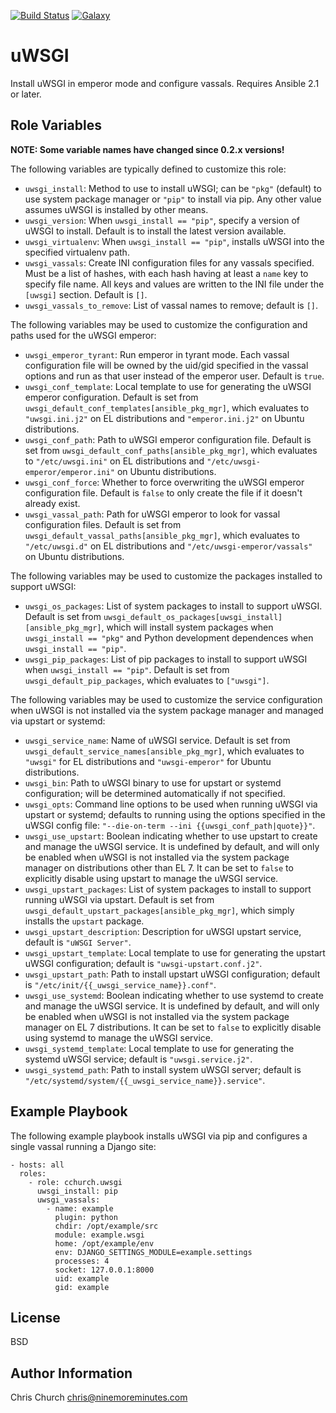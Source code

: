 [![Build Status](http://img.shields.io/travis/cchurch/ansible-role-uwsgi.svg)](https://travis-ci.org/cchurch/ansible-role-uwsgi)
[![Galaxy](http://img.shields.io/badge/galaxy-cchurch.uwsgi-blue.svg)](https://galaxy.ansible.com/cchurch/uwsgi/)

uWSGI
=====

Install uWSGI in emperor mode and configure vassals. Requires Ansible 2.1 or
later.

Role Variables
--------------

**NOTE: Some variable names have changed since 0.2.x versions!**

The following variables are typically defined to customize this role:

- `uwsgi_install`: Method to use to install uWSGI; can be `"pkg"` (default) to
  use system package manager or `"pip"` to install via pip. Any other value
  assumes uWSGI is installed by other means.
- `uwsgi_version`: When `uwsgi_install == "pip"`, specify a version of uWSGI to
  install. Default is to install the latest version available.
- `uwsgi_virtualenv`: When `uwsgi_install == "pip"`, installs uWSGI into the
  specified virtualenv path.
- `uwsgi_vassals`: Create INI configuration files for any vassals specified.
  Must be a list of hashes, with each hash having at least a `name` key to
  specify file name. All keys and values are written to the INI file under the
  `[uwsgi]` section. Default is `[]`.
- `uwsgi_vassals_to_remove`: List of vassal names to remove; default is `[]`.

The following variables may be used to customize the configuration and paths
used for the uWSGI emperor:

- `uwsgi_emperor_tyrant`: Run emperor in tyrant mode.  Each vassal configuration
  file will be owned by the uid/gid specified in the vassal options and run as
  that user instead of the emperor user.  Default is `true`.
- `uwsgi_conf_template`: Local template to use for generating the uWSGI emperor
  configuration. Default is set from `uwsgi_default_conf_templates[ansible_pkg_mgr]`,
  which evaluates to `"uwsgi.ini.j2"` on EL distributions and `"emperor.ini.j2"`
  on Ubuntu distributions.
- `uwsgi_conf_path`: Path to uWSGI emperor configuration file. Default is set
  from `uwsgi_default_conf_paths[ansible_pkg_mgr]`, which evaluates to
  `"/etc/uwsgi.ini"` on EL distributions and `"/etc/uwsgi-emperor/emperor.ini"`
  on Ubuntu distributions.
- `uwsgi_conf_force`: Whether to force overwriting the uWSGI emperor
  configuration file. Default is `false` to only create the file if it doesn't
  already exist.
- `uwsgi_vassal_path`: Path for uWSGI emperor to look for vassal configuration
  files. Default is set from `uwsgi_default_vassal_paths[ansible_pkg_mgr]`,
  which evaluates to `"/etc/uwsgi.d"` on EL distributions and
  `"/etc/uwsgi-emperor/vassals"` on Ubuntu distributions.

The following variables may be used to customize the packages installed to
support uWSGI:

- `uwsgi_os_packages`: List of system packages to install to support uWSGI.
  Default is set from `uwsgi_default_os_packages[uwsgi_install][ansible_pkg_mgr]`,
  which will install system packages when `uwsgi_install == "pkg"` and Python
  development dependences when `uwsgi_install == "pip"`.
- `uwsgi_pip_packages`: List of pip packages to install to support uWSGI when
  `uwsgi_install == "pip"`. Default is set from `uwsgi_default_pip_packages`,
  which evaluates to `["uwsgi"]`.

The following variables may be used to customize the service configuration when
uWSGI is not installed via the system package manager and managed via upstart or
systemd:

- `uwsgi_service_name`: Name of uWSGI service. Default is set from
  `uwsgi_default_service_names[ansible_pkg_mgr]`, which evaluates to `"uwsgi"`
  for EL distributions and `"uwsgi-emperor"` for Ubuntu distributions.
- `uwsgi_bin`: Path to uWSGI binary to use for upstart or systemd configuration;
  will be determined automatically if not specified.
- `uwsgi_opts`: Command line options to be used when running uWSGI via
  upstart or systemd; defaults to running using the options specified in the
  uWSGI config file: `"--die-on-term --ini {{uwsgi_conf_path|quote}}"`.
- `uwsgi_use_upstart`: Boolean indicating whether to use upstart to create and
  manage the uWSGI service. It is undefined by default, and will only be enabled
  when uWSGI is not installed via the system package manager on distributions
  other than EL 7. It can be set to `false` to explicitly disable using upstart
  to manage the uWSGI service.
- `uwsgi_upstart_packages`: List of system packages to install to support
  running uWSGI via upstart. Default is set from
  `uwsgi_default_upstart_packages[ansible_pkg_mgr]`, which simply installs the
  `upstart` package.
- `uwsgi_upstart_description`: Description for uWSGI upstart service, default is
  `"uWSGI Server"`.
- `uwsgi_upstart_template`: Local template to use for generating the upstart
  uWSGI configuration; default is `"uwsgi-upstart.conf.j2"`.
- `uwsgi_upstart_path`: Path to install upstart uWSGI configuration; default is
  `"/etc/init/{{_uwsgi_service_name}}.conf"`.
- `uwsgi_use_systemd`: Boolean indicating whether to use systemd to create and
  manage the uWSGI service. It is undefined by default, and will only be enabled
  when uWSGI is not installed via the system package manager on EL 7
  distributions. It can be set to `false` to explicitly disable using systemd to
  manage the uWSGI service.
- `uwsgi_systemd_template`: Local template to use for generating the systemd
  uWSGI service; default is `"uwsgi.service.j2"`.
- `uwsgi_systemd_path`: Path to install system uWSGI server; default is
  `"/etc/systemd/system/{{_uwsgi_service_name}}.service"`.

Example Playbook
----------------

The following example playbook installs uWSGI via pip and configures a single
vassal running a Django site:

    - hosts: all
      roles:
        - role: cchurch.uwsgi
          uwsgi_install: pip
          uwsgi_vassals:
            - name: example
              plugin: python
              chdir: /opt/example/src
              module: example.wsgi
              home: /opt/example/env
              env: DJANGO_SETTINGS_MODULE=example.settings
              processes: 4
              socket: 127.0.0.1:8000
              uid: example
              gid: example

License
-------

BSD

Author Information
------------------

Chris Church <chris@ninemoreminutes.com>
